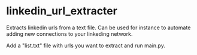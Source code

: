 # linkedin_url_extracter

Extracts linkedin urls from a text file. Can be used for instance to automate adding new connections to your linkeding network. 

Add a "list.txt" file with urls you want to extract and run main.py.
